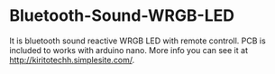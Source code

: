 # Bluetooth-Sound-WRGB-LED
It is bluetooth sound reactive WRGB LED with remote controll.
PCB is included to works with arduino nano.
More info you can see it at http://kiritotechh.simplesite.com/.

